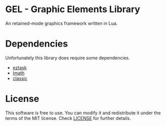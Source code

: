 # GEL - Graphic Elements Library
An retained-mode graphics framework written in Lua.

# Dependencies
Unfortunately this library does require some dependencies.
- [eztask](https://github.com/ShoesForClues/eztask)
- [lmath](https://github.com/ShoesForClues/lmath)
- [classic](https://github.com/rxi/classic)

# License
This software is free to use. You can modify it and redistribute it under the terms of the 
MIT license. Check [LICENSE](LICENSE) for further details.
